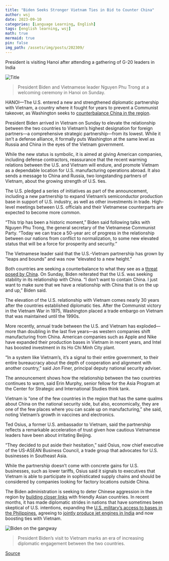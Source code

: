 ```yaml
---
title: "Biden Seeks Stronger Vietnam Ties in Bid to Counter China"
author: wsj
date: 2023-09-10
categories: [Language Learning, English]
tags: [english learning, wsj]
math: true
mermaid: true
pin: false
img_path: /assets/img/posts/202309/
---
```


President is visiting Hanoi after attending a gathering of G-20 leaders in India

![Title](im-849534.jpeg)

> President Biden and Vietnamese leader Nguyen Phu Trong at a welcoming ceremony in Hanoi on Sunday.

HANOI—The U.S. entered a new and strengthened diplomatic partnership with Vietnam, a country where it fought for years to prevent a Communist takeover, as Washington seeks to [counterbalance China in the region](https://www.wsj.com/world/china/as-china-risks-grow-manufacturers-seek-plan-band-c-and-d-aad7c47b?mod=article_inline).

President Biden arrived in Vietnam on Sunday to elevate the relationship between the two countries to Vietnam’s highest designation for foreign partners—a comprehensive strategic partnership—from its lowest. While it isn’t a defense alliance, it formally puts Washington at the same level as Russia and China in the eyes of the Vietnam government.

While the new status is symbolic, it is aimed at giving American companies, including defense contractors, reassurance that the recent warming relations between the U.S. and Vietnam will endure, and promote Vietnam as a dependable location for U.S. manufacturing operations abroad. It also sends a message to China and Russia, two longstanding partners of Vietnam, about the growing strength of U.S. ties.

The U.S. pledged a series of initiatives as part of the announcement, including a new partnership to expand Vietnam’s semiconductor production base in support of U.S. industry, as well as other investments in trade. High-level meetings between U.S. officials and their Vietnamese counterparts are expected to become more common.

“This trip has been a historic moment,” Biden said following talks with Nguyen Phu Trong, the general secretary of the Vietnamese Communist Party. “Today we can trace a 50-year arc of progress in the relationship between our nations from conflict to normalization, to some new elevated status that will be a force for prosperity and security.”

The Vietnamese leader said that the U.S.-Vietnam partnership has grown by “leaps and bounds” and was now “elevated to a new height.”

Both countries are seeking a counterbalance to what they see as a [threat posed by China](https://www.wsj.com/economy/trade/countries-compete-to-lure-manufacturers-from-china-adf46d9a?&mod=article_inline). On Sunday, Biden reiterated that the U.S. was seeking stability in its relationship with China. “I don’t want to contain China. I just want to make sure that we have a relationship with China that is on the up and up,” Biden said.

The elevation of the U.S. relationship with Vietnam comes nearly 30 years after the countries established diplomatic ties. After the Communist victory in the Vietnam War in 1975, Washington placed a trade embargo on Vietnam that was maintained until the 1990s.

More recently, annual trade between the U.S. and Vietnam has exploded—more than doubling in the last five years—as western companies shift manufacturing from China. American companies such as Apple and Nike have expanded their production bases in Vietnam in recent years, and Intel has boosted investment in its Ho Chi Minh City plant.

“In a system like Vietnam’s, it’s a signal to their entire government, to their entire bureaucracy about the depth of cooperation and alignment with another country,” said Jon Finer, principal deputy national security adviser.

The announcement shows how the relationship between the two countries continues to warm, said Erin Murphy, senior fellow for the Asia Program at the Center for Strategic and International Studies think tank.

Vietnam is “one of the few countries in the region that has the same qualms about China on the national security side, but also, economically, they are one of the few places where you can scale up on manufacturing,” she said, noting Vietnam’s growth in vaccines and electronics.

Ted Osius, a former U.S. ambassador to Vietnam, said the partnership reflects a remarkable acceleration of trust given how cautious Vietnamese leaders have been about irritating Beijing.

“They decided to put aside their hesitation,” said Osius, now chief executive of the US-ASEAN Business Council, a trade group that advocates for U.S. businesses in Southeast Asia.

While the partnership doesn’t come with concrete gains for U.S. businesses, such as lower tariffs, Osius said it signals to executives that Vietnam is able to participate in sophisticated supply chains and should be considered by companies looking for factory locations outside China.

The Biden administration is seeking to deter Chinese aggression in the region by [building closer links](https://www.wsj.com/articles/janet-yellen-seeks-to-woo-chinas-neighbors-without-provoking-beijing-defd9910?mod=article_inline) with friendly Asian countries. In recent months, it has made diplomatic strides in nations that have sometimes been skeptical of U.S. intentions, expanding the [U.S. military’s access to bases in the Philippines](https://www.wsj.com/articles/u-s-philippines-strike-military-base-deal-11675315003?mod=article_inline), agreeing to [jointly produce jet engines in India](https://www.wsj.com/articles/u-s-offers-india-drones-jet-engines-to-lure-it-from-russia-e8b06a23?mod=article_inline) and now boosting ties with Vietnam.

![Biden on the gangway](im-849535.jpeg)

> President Biden’s visit to Vietnam marks an era of increasing diplomatic engagement between the two countries. 



[Source](https://www.wsj.com/world/asia/biden-seeks-stronger-vietnam-ties-in-bid-to-counter-china-605517df)